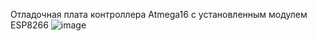 Отладочная плата контроллера Atmega16 с установленным модулем ESP8266
![image](https://github.com/user-attachments/assets/1a649bea-a746-4540-a1d2-2b2be01efc96)
